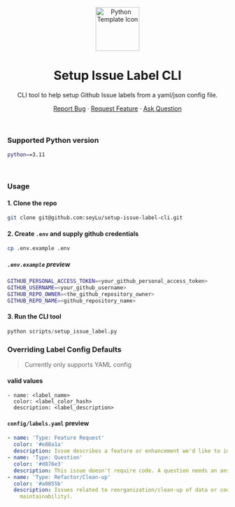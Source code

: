<div align="center">
    <img height=100 src="https://github.com/seyLu/setup-issue-label-cli/blob/main/static/icons/python.png" alt="Python Template Icon">
    <h1>Setup Issue Label CLI</h1>
    <p>CLI tool to help setup Github Issue labels from a yaml/json config file.</p>
    <p>
        <a href="https://github.com/seyLu/setup-issue-label-cli/issues/new">Report Bug</a>
        ·
        <a href="https://github.com/seyLu/setup-issue-label-cli/issues/new">Request Feature</a>
        ·
        <a href="https://github.com/seyLu/setup-issue-label-cli/discussions">Ask Question</a>
    </p>
</div>

<br>

### Supported Python version

```bash
python==3.11
```

<br>

### Usage

#### 1. Clone the repo

```bash
git clone git@github.com:seyLu/setup-issue-label-cli.git
```

#### 2. Create `.env` and supply github credentials

```bash
cp .env.example .env
```

##### `.env.example` preview

```bash
GITHUB_PERSONAL_ACCESS_TOKEN=<your_github_personal_access_token>
GITHUB_USERNAME=<your_github_username>
GITHUB_REPO_OWNER=<the_github_repository_owner>
GITHUB_REPO_NAME=<github_repository_name>
```

#### 3. Run the CLI tool

```py
python scripts/setup_issue_label.py
```

### Overriding Label Config Defaults

> Currently only supports YAML config

#### valid values

```
- name: <label_name>
  color: <label_color_hash>
  description: <label_description>
```

#### `config/labels.yaml` preview

```yaml
- name: 'Type: Feature Request'
  color: '#e88a1a'
  description: Issue describes a feature or enhancement we'd like to implement.
- name: 'Type: Question'
  color: '#d876e3'
  description: This issue doesn't require code. A question needs an answer.
- name: 'Type: Refactor/Clean-up'
  color: '#a0855b'
  description: Issues related to reorganization/clean-up of data or code (e.g. for
    maintainability).
```
